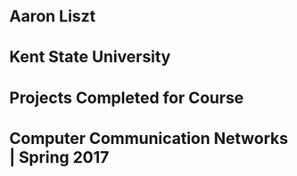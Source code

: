 # Aaron Liszt
# Kent State University
# Projects Completed for Course
# Computer Communication Networks | Spring 2017
